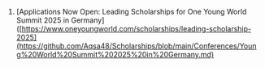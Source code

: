 1. [Applications Now Open: Leading Scholarships for One Young World Summit 2025 in Germany] ([https://www.oneyoungworld.com/scholarships/leading-scholarship-2025](https://github.com/Aqsa48/Scholarships/blob/main/Conferences/Young%20World%20Summit%202025%20in%20Germany.md)
